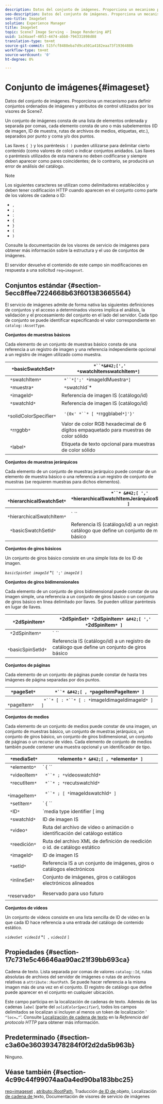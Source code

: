 ```yaml
---
description: Datos del conjunto de imágenes. Proporciona un mecanismo para definir conjuntos ordenados de imágenes y atributos de control utilizados por los visores de Scene7.
seo-description: Datos del conjunto de imágenes. Proporciona un mecanismo para definir conjuntos ordenados de imágenes y atributos de control utilizados por los visores de Scene7.
seo-title: ImageSet
solution: Experience Manager
title: ImageSet
topic: Scene7 Image Serving - Image Rendering API
uuid: 1a34aaef-4053-4474-abb8-794331898d88
translation-type: tm+mt
source-git-commit: 515fcf8488eba7d9ca501a4182eaa73f1936488b
workflow-type: tm+mt
source-wordcount: '0'
ht-degree: 0%

---
```



# Conjunto de imágenes{#imageset}

Datos del conjunto de imágenes. Proporciona un mecanismo para definir conjuntos ordenados de imágenes y atributos de control utilizados por los visores de Scene7.

Un conjunto de imágenes consta de una lista de elementos ordenada y separada por comas, cada elemento consta de uno o más subelementos (ID de imagen, ID de muestra, rutas de archivos de medios, etiquetas, etc.), separados por punto y coma y/o dos puntos.

Las llaves `{ }` y los paréntesis `( )` pueden utilizarse para delimitar cierto contenido (como valores de color) o indicar conjuntos anidados. Las llaves o paréntesis utilizados de esta manera no deben codificarse y siempre deben aparecer como pares coincidentes; de lo contrario, se producirá un error de análisis del catálogo.

>[!NOTE]
>
>Los siguientes caracteres se utilizan como delimitadores establecidos y deben tener codificación HTTP cuando aparecen en el conjunto como parte de los valores de cadena o ID:
>
>* `,`
>* `;`
>* `:`
>* `{`
>* `}`
>* `(`
>* `)`



Consulte la documentación de los visores de servicio de imágenes para obtener más información sobre la estructura y el uso de conjuntos de imágenes.

El servidor devuelve el contenido de este campo sin modificaciones en respuesta a una solicitud `req=imageset`.

## Conjuntos estándar {#section-5ecc8ffee7224668b63f601383665564}

El servicio de imágenes admite de forma nativa las siguientes definiciones de conjuntos y el acceso a determinados visores implica el análisis, la validación y el procesamiento del conjunto en el lado del servidor. Cada tipo de conjunto se puede identificar especificando el valor correspondiente en `catalog::AssetType`.

**Conjuntos de muestras básicos**

Cada elemento de un conjunto de muestras básico consta de una referencia a un registro de imagen y una referencia independiente opcional a un registro de imagen utilizado como muestra.

| ` *`basicSwatchSet`*` | ` *``*&#42;[',' *`swatchItemswatchItem`*]` |
|---|---|
| ` *`swatchItem`*` | ` *``*[';' *`imageIdMuestra`*]` |
| ` *`muestra`*` | ` *`swatchId`*|solidColorSpecifier` |
| ` *`imageId`*` | Referencia de imagen IS (catálogo/id) |
| ` *`swatchId`*` | Referencia de imagen IS (catálogo/id) |
| ` *`solidColorSpecifier`*` | ` '{0x' *``* [ *`rrggblabel`*]'}'` |
| ` *`rrggbb`*` | Valor de color RGB hexadecimal de 6 dígitos empaquetado para muestras de color sólido |
| ` *`label`*` | Etiqueta de texto opcional para muestras de color sólido |

**Conjuntos de muestras jerárquicos**

Cada elemento de un conjunto de muestras jerárquico puede constar de un elemento de muestra básico o una referencia a un registro de conjunto de muestras (se requieren muestras para dichos elementos).

| ` *`hierarchicalSwatchSet`*` | ` *``* &#42;[ ',' *`hierarchicalSwatchItemJerárquicoSwatchItem`* ]` |
|---|---|
| ` *`hierarchicalSwatchItem`*` | ` *``* | { *``* ';' *`swatchItembasicSwatchSetIdswatch`* }` |
| ` *`basicSwatchSetId`*` | Referencia IS (catálogo/id) a un registro de catálogo que define un conjunto de muestras básico |

**Conjuntos de giros básicos**

Un conjunto de giros básico consiste en una simple lista de los ID de imagen.

*`basicSpinSet imageId`*  *`[ ';'`  *`imageId`* `]`

**Conjuntos de giros bidimensionales**

Cada elemento de un conjunto de giros bidimensional puede constar de una imagen simple, una referencia a un conjunto de giros básico o un conjunto de giros básico en línea delimitado por llaves. Se pueden utilizar paréntesis en lugar de llaves.

| ` *`2dSpinItem`*` | ` *`2dSpinSet`* *`2dSpinItem`* &#42;[ ',' *`2dSpinItem`* ]` |
|---|---|
| ` *`2dSpinItem`*` | ` *``* | { '{' *``* '}' } | *`imageIdbasicSpinSetbasicSpinSetId`*` |
| ` *`basicSpinSetId`*` | Referencia IS (catálogo/id) a un registro de catálogo que define un conjunto de giros básico |

**Conjuntos de páginas**

Cada elemento de un conjunto de páginas puede constar de hasta tres imágenes de página separadas por dos puntos.

| ` *`pageSet`*` | ` *``* &#42;[ , *`pageItemPageItem`* ]` |
|---|---|
| ` *`pageItem`*` | ` *``* [ : *``* [ : *`imageIdimageIdimageId`* ] ]` |

**Conjuntos de medios**

Cada elemento de un conjunto de medios puede constar de una imagen, un conjunto de muestras básico, un conjunto de muestras jerárquico, un conjunto de giros básico, un conjunto de giros bidimensional, un conjunto de páginas o un recurso de vídeo. Cada elemento de conjunto de medios también puede contener una muestra opcional y un identificador de tipo.

| ` *`mediaSet`*` | ` *`elemento `* &#42;[ , *`elemento`* ]` |
|---|---|
| ` *`elemento`*` | ` { *``* | *``* | *``*}} | *``* } [ ; [ *``* ] [ ; [ *`videoItemRecutItemimageItemItemIDreserved`* ] ] ]` |
| ` *`videoItem`*` | ` *``* ; *`videoswatchId`*` |
| ` *`recutItem`*` | ` *``* ; *`recutswatchId`*` |
| ` *`imageItem`*` | ` *``* ; [ *`imageIdswatchId`* ]` |
| ` *`setItem`*` | ` { *``* | { '{' *``* '}' } } ; *`setIdinlineSetswatchId`*` |
| ` *`ID`*` | `media type identifier [ img | basic | advanced_image | img | img_set | advanced_imageset | advanced_swatchset | spin | video ]` |
| ` *`swatchId`*` | ID de imagen IS |
| ` *`video`*` | Ruta del archivo de vídeo o animación o identificación del catálogo estático |
| ` *`reedición`*` | Ruta del archivo XML de definición de reedición o id. de catálogo estático |
| ` *`imageId`*` | ID de imagen IS |
| ` *`setId`*` | Referencia IS a un conjunto de imágenes, giros o catálogos electrónicos |
| ` *`inlineSet`*` | Conjunto de imágenes, giros o catálogos electrónicos alineados |
| ` *`reservado`*` | Reservado para uso futuro |

**Conjuntos de vídeos**

Un conjunto de vídeos consiste en una lista sencilla de ID de vídeo en la que cada ID hace referencia a una entrada del catálogo de contenido estático.

*`videoSet videoId`*  *`[ ,`  *`videoId`* `]`

## Propiedades {#section-17c731e5c46646aa90ac21f39bb693ca}

Cadena de texto. Lista separada por comas de valores `catalog::Id`, rutas absolutas de archivos del servidor de imágenes o rutas de archivos relativas a `attribute::RootPath`. Se puede hacer referencia a la misma imagen más de una vez en el conjunto. El registro de catálogo que define puede aparecer en el conjunto en cualquier ubicación.

Este campo participa en la localización de cadenas de texto. Además de las cadenas *`label`* (parte del *`solidColorSpecifier`*), todos los campos delimitados se localizan si incluyen al menos un token de localización &#39; `^loc=…^`&#39;. Consulte [Localización de cadena de texto](/help/aem-is-ir-api/is-api/http-ref/image-serving-api-ref/c-http-protocol-reference/c-syntax-and-features/r-text-string-localization.md) en la *Referencia del protocolo HTTP* para obtener más información.

## Predeterminado {#section-c3a60e360393478284f0f2d2da5b963b}

Ninguno.

## Véase también {#section-4c99c44f99074aa0a4ed90ba183bbc25}

[req=imageset](/help/aem-is-ir-api/is-api/http-ref/image-serving-api-ref/c-http-protocol-reference/c-command-reference/r-req/r-req.md) ,  [atributo::RootPath](/help/aem-is-ir-api/is-api/image-catalog/image-serving-api-ref/c-image-catalog-reference/c-attributes-reference/r-rootpath.md), Traducción [ de ID de ](/help/aem-is-ir-api/is-api/http-ref/image-serving-api-ref/c-http-protocol-reference/c-syntax-and-features/r-object-id-translation.md) objeto, Localización [ de cadena de ](/help/aem-is-ir-api/is-api/http-ref/image-serving-api-ref/c-http-protocol-reference/c-syntax-and-features/r-text-string-localization.md) texto, Documentación de visores de servicio de imágenes
